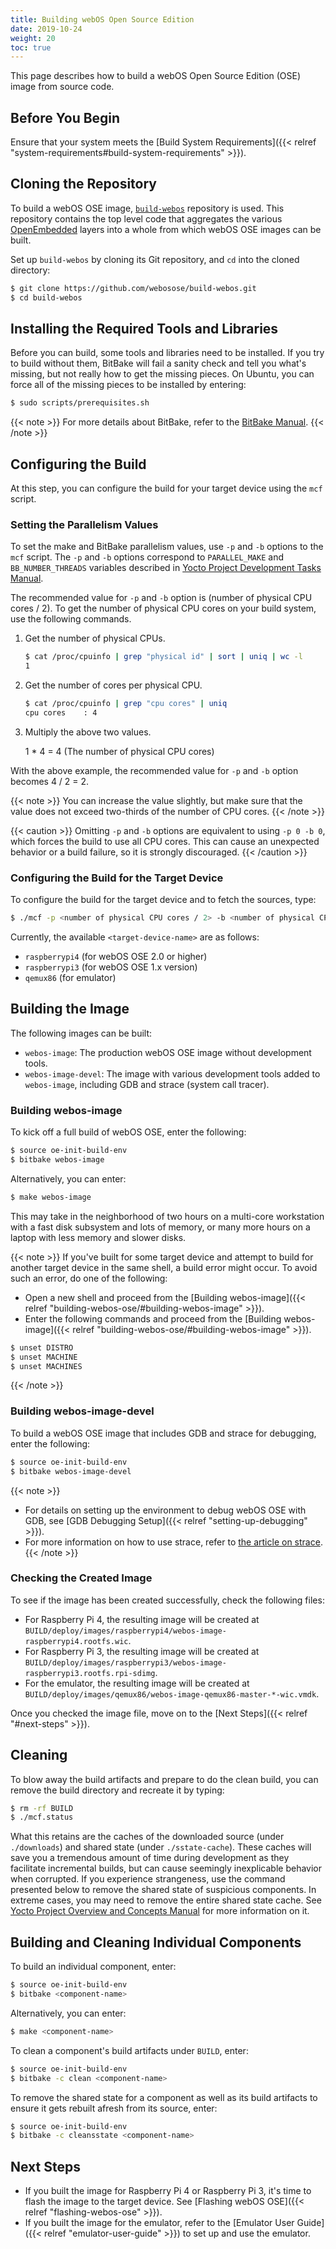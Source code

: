 ```yaml
---
title: Building webOS Open Source Edition
date: 2019-10-24
weight: 20
toc: true
---
```


This page describes how to build a webOS Open Source Edition (OSE) image from source code.

## Before You Begin

Ensure that your system meets the [Build System Requirements]({{< relref "system-requirements#build-system-requirements" >}}).

## Cloning the Repository

To build a webOS OSE image, [`build-webos`](https://github.com/webosose/build-webos) repository is used. This repository contains the top level code that aggregates the various [OpenEmbedded](http://openembedded.org/) layers into a whole from which webOS OSE images can be built.

Set up `build-webos` by cloning its Git repository, and `cd` into the cloned directory:

```bash
$ git clone https://github.com/webosose/build-webos.git
$ cd build-webos
```

## Installing the Required Tools and Libraries

Before you can build, some tools and libraries need to be installed. If you try to build without them, BitBake will fail a sanity check and tell you what's missing, but not really how to get the missing pieces. On Ubuntu, you can force all of the missing pieces to be installed by entering:

```bash
$ sudo scripts/prerequisites.sh
```

{{< note >}}
For more details about BitBake, refer to the [BitBake Manual](https://www.yoctoproject.org/docs/latest/bitbake-user-manual/bitbake-user-manual.html).
{{< /note >}}

## Configuring the Build

At this step, you can configure the build for your target device using the `mcf` script.

### Setting the Parallelism Values

To set the make and BitBake parallelism values, use `-p` and `-b` options to the `mcf` script. The `-p` and `-b` options correspond to `PARALLEL_MAKE` and `BB_NUMBER_THREADS` variables described in [Yocto Project Development Tasks Manual](https://www.yoctoproject.org/docs/latest/dev-manual/dev-manual.html#speeding-up-a-build).

The recommended value for `-p` and `-b` option is (number of physical CPU cores / 2). To get the number of physical CPU cores on your build system, use the following commands.

1. Get the number of physical CPUs.

    ```bash
    $ cat /proc/cpuinfo | grep "physical id" | sort | uniq | wc -l
    1
    ```

2. Get the number of cores per physical CPU.

	```bash
  	$ cat /proc/cpuinfo | grep "cpu cores" | uniq
	cpu cores    : 4
	```

3. Multiply the above two values.

	1 * 4 = 4 (The number of physical CPU cores)

With the above example, the recommended value for `-p` and `-b` option becomes 4 / 2 = 2.

{{< note >}}
You can increase the value slightly, but make sure that the value does not exceed two-thirds of the number of CPU cores.
{{< /note >}}

{{< caution >}}
Omitting `-p` and `-b` options are equivalent to using `-p 0 -b 0`, which forces the build to use all CPU cores. This can cause an unexpected behavior or a build failure, so it is strongly discouraged.
{{< /caution >}}

### Configuring the Build for the Target Device

To configure the build for the target device and to fetch the sources, type:

```bash
$ ./mcf -p <number of physical CPU cores / 2> -b <number of physical CPU cores / 2> <target-device-name>
```

Currently, the available `<target-device-name>` are as follows:

* `raspberrypi4` (for webOS OSE 2.0 or higher)
* `raspberrypi3` (for webOS OSE 1.x version)
* `qemux86` (for emulator)

## Building the Image

The following images can be built:

- `webos-image`: The production webOS OSE image without development tools.
- `webos-image-devel`: The image with various development tools added to `webos-image`, including GDB and strace (system call tracer).

### Building webos-image

To kick off a full build of webOS OSE, enter the following:

```bash
$ source oe-init-build-env
$ bitbake webos-image
```

Alternatively, you can enter:

```bash
$ make webos-image
```

This may take in the neighborhood of two hours on a multi-core workstation with a fast disk subsystem and lots of memory, or many more hours on a laptop with less memory and slower disks.

{{< note >}}
If you've built for some target device and attempt to build for another target device in the same shell, a build error might occur. To avoid such an error, do one of the following:

* Open a new shell and proceed from the [Building webos-image]({{< relref "building-webos-ose/#building-webos-image" >}}).
* Enter the following commands and proceed from the [Building webos-image]({{< relref "building-webos-ose/#building-webos-image" >}}).

``` bash
$ unset DISTRO
$ unset MACHINE
$ unset MACHINES
```
{{< /note >}}

### Building webos-image-devel

To build a webOS OSE image that includes GDB and strace for debugging, enter the following:

```bash
$ source oe-init-build-env
$ bitbake webos-image-devel
```

{{< note >}}
* For details on setting up the environment to debug webOS OSE with GDB, see [GDB Debugging Setup]({{< relref "setting-up-debugging" >}}).
* For more information on how to use strace, refer to [the article on strace](https://www.thegeekstuff.com/2011/11/strace-examples/).
{{< /note >}}

### Checking the Created Image

To see if the image has been created successfully, check the following files:

* For Raspberry Pi 4, the resulting image will be created at `BUILD/deploy/images/raspberrypi4/webos-image-raspberrypi4.rootfs.wic`.
* For Raspberry Pi 3, the resulting image will be created at `BUILD/deploy/images/raspberrypi3/webos-image-raspberrypi3.rootfs.rpi-sdimg`.
* For the emulator, the resulting image will be created at `BUILD/deploy/images/qemux86/webos-image-qemux86-master-*-wic.vmdk`.

Once you checked the image file, move on to the [Next Steps]({{< relref "#next-steps" >}}).

## Cleaning

To blow away the build artifacts and prepare to do the clean build, you can remove the build directory and recreate it by typing:

```bash
$ rm -rf BUILD
$ ./mcf.status
```

What this retains are the caches of the downloaded source (under `./downloads`) and shared state (under `./sstate-cache`). These caches will save you a tremendous amount of time during development as they facilitate incremental builds, but can cause seemingly inexplicable behavior when corrupted. If you experience strangeness, use the command presented below to remove the shared state of suspicious components. In extreme cases, you may need to remove the entire shared state cache. See [Yocto Project Overview and Concepts Manual](https://www.yoctoproject.org/docs/latest/overview-manual/overview-manual.html#shared-state-cache) for more information on it.

## Building and Cleaning Individual Components

To build an individual component, enter:

```bash
$ source oe-init-build-env
$ bitbake <component-name>
```

Alternatively, you can enter:

```bash
$ make <component-name>
```

To clean a component's build artifacts under `BUILD`, enter:

```bash
$ source oe-init-build-env
$ bitbake -c clean <component-name>
```

To remove the shared state for a component as well as its build artifacts to ensure it gets rebuilt afresh from its source, enter:

```bash
$ source oe-init-build-env
$ bitbake -c cleansstate <component-name>
```

## Next Steps

- If you built the image for Raspberry Pi 4 or Raspberry Pi 3, it's time to flash the image to the target device. See [Flashing webOS OSE]({{< relref "flashing-webos-ose" >}}).
- If you built the image for the emulator, refer to the [Emulator User Guide]({{< relref "emulator-user-guide" >}}) to set up and use the emulator.